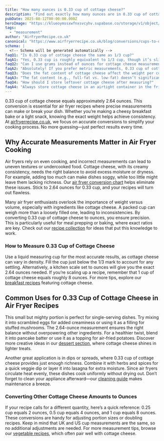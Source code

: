 ```yaml
---
title: "How many ounces is 0.33 cup of cottage cheese?"
description: "Find out exactly how many ounces are in 0.33 cup of cottage cheese with our simple conversion guide—perfect for air fryer recipes!"
pubDate: 2025-08-12T00:00:00.000Z
heroImage: "https://klueoymssxwfnxsvcyhv.supabase.co/storage/v1/object/public/Shmucket/how-many-ounces-is-0-33-cup-of-cottage-cheese.webp"
tags:
  - "measurement"
author: "AirFryerRecipe.co.uk"
canonical: "https://www.airfryerrecipe.co.uk/blog/conversions/cups-to-ounces/how-many-ounces-is-0-33-cup-of-cottage-cheese"
schema: |
  <!-- Schema will be generated automatically -->
faqQ1: "Is 0.33 cup of cottage cheese the same as 1/3 cup?"
faqA1: "Yes, 0.33 cup is roughly equivalent to 1/3 cup, though it’s slightly less (0.33 is 33/100, while 1/3 is approximately 0.333). For most recipes, this minor difference won’t affect the outcome. In air fryer cooking, precision matters, so using a scale to measure 2.64 ounces ensures accuracy."
faqQ2: "Can I use grams instead of ounces for cottage cheese measurements?"
faqA2: "Absolutely! If you prefer metric measurements, 0.33 cup of cottage cheese is about 75 grams. Many kitchen scales allow you to switch between units, making conversions effortless. This is especially useful for air fryer recipes where consistency is key."
faqQ3: "Does the fat content of cottage cheese affect the weight per cup?"
faqA3: "The fat content (e.g., full-fat vs. low-fat) doesn’t significantly change the weight per cup, as the difference is minimal. However, thicker varieties may pack more densely, so weighing is still the most reliable method. For air fryer recipes, stick to 2.64 ounces for 0.33 cup regardless of fat content."
faqQ4: "How should I store leftover cottage cheese after measuring?"
faqA4: "Always store cottage cheese in an airtight container in the fridge and use it within 3–5 days. If you’ve measured out 0.33 cup, transfer the rest back to its original container promptly. For longer storage, consider freezing it, though the texture may change slightly upon thawing."
---
```

<p>0.33 cup of cottage cheese equals approximately 2.64 ounces. This conversion is essential for air fryer recipes where precise measurements can make or break your dish. Whether you’re making a cheesy breakfast bake or a light snack, knowing the exact weight helps achieve consistency. At <a href=https://www.airfryerrecipe.co.uk>airfryerrecipe.co.uk</a>, we focus on accurate conversions to simplify your cooking process. No more guessing—just perfect results every time.</p>  

<h2>Why Accurate Measurements Matter in Air Fryer Cooking</h2>  
<p>Air fryers rely on even cooking, and incorrect measurements can lead to uneven textures or undercooked food. Cottage cheese, with its creamy consistency, needs the right balance to avoid excess moisture or dryness. For example, adding too much can make dishes soggy, while too little might leave them lacking richness. Our <a href=https://www.airfryerrecipe.co.uk/air-fryer-conversion-chart>air fryer conversion chart</a> helps eliminate these issues. Stick to 2.64 ounces for 0.33 cup, and your recipes will turn out flawless.</p>  

<p>Many air fryer enthusiasts overlook the importance of weight versus volume, especially with ingredients like cottage cheese. A packed cup can weigh more than a loosely filled one, leading to inconsistencies. By converting 0.33 cup of cottage cheese to ounces, you ensure precision. This is particularly useful for meal prepping or baking, where exact ratios are key. Check out our <a href=https://www.airfryerrecipe.co.uk/recipes>recipe collection</a> for ideas that put this knowledge to work.</p>  

<h3>How to Measure 0.33 Cup of Cottage Cheese</h3>  
<p>Use a liquid measuring cup for the most accurate results, as cottage cheese can vary in density. Fill the cup just below the 1/3 mark to account for any settling. Alternatively, a kitchen scale set to ounces will give you the exact 2.64 ounces needed. If you’re scaling up a recipe, remember that 1 cup of cottage cheese equals roughly 8 ounces. For more tips, explore our <a href=https://www.airfryerrecipe.co.uk/recipe-category/breakfast>breakfast recipes</a> featuring cottage cheese.</p>  

<h2>Common Uses for 0.33 Cup of Cottage Cheese in Air Fryer Recipes</h2>  
<p>This small but mighty portion is perfect for single-serving dishes. Try mixing it into scrambled eggs for added creaminess or using it as a filling for stuffed mushrooms. The 2.64-ounce measurement ensures the right balance without overpowering other ingredients. For a healthier twist, blend it into pancake batter or use it as a topping for air-fried potatoes. Discover more creative ideas in our <a href=https://www.airfryerrecipe.co.uk/recipe-category/dessert>dessert section</a>, where cottage cheese shines in lighter treats.</p>  

<p>Another great application is in dips or spreads, where 0.33 cup of cottage cheese provides just enough richness. Combine it with herbs and spices for a quick veggie dip or layer it into lasagna for extra moisture. Since air fryers circulate heat evenly, these dishes cook uniformly without drying out. Don’t forget to clean your appliance afterward—our <a href=https://www.airfryerrecipe.co.uk/air-fryer-cleaner>cleaning guide</a> makes maintenance a breeze.</p>  

<h3>Converting Other Cottage Cheese Amounts to Ounces</h3>  
<p>If your recipe calls for a different quantity, here’s a quick reference: 0.25 cup equals 2 ounces, 0.5 cup equals 4 ounces, and 1 cup equals 8 ounces. These conversions are handy for adjusting portion sizes or doubling recipes. Keep in mind that UK and US cup measurements are the same, so no additional adjustments are needed. For more measurement tips, browse our <a href=https://www.airfryerrecipe.co.uk/recipe-category/vegetables>vegetable recipes</a>, which often pair well with cottage cheese.</p>
